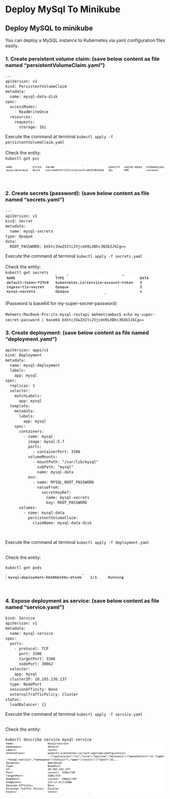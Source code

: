 # Deploy MySql To Minikube

## Deploy MySQL to minikube

You can deploy a MySQL instance to Kubernetes via yaml configuration files easily. 

### 1.	Create persistent volume claim: (save below content as file named “persistentVolumeClaim.yaml”)
```
---
apiVersion: v1
kind: PersistentVolumeClaim
metadata:
  name: mysql-data-disk
spec:
  accessModes:
    - ReadWriteOnce
  resources:
    requests:
      storage: 1Gi
```
Execute the command at terminal 	`kubectl apply -f persistentVolumeClaim.yaml`
<br /><br />
Check the entity:<br />
`kubectl get pvc`

![Image](kubectl-get-pvc-result.jpg)

<br />
 
### 2.	Create secrets (password): (save below content as file named “secrets.yaml”) 

```
---
apiVersion: v1
kind: Secret
metadata:
  name: mysql-secrets
type: Opaque
data:
  ROOT_PASSWORD: bXktc3VwZXItc2VjcmV0LXBhc3N3b3JkCg==
```

Execute the command at terminal 		`kubectl apply -f secrets.yaml`
<br /><br />
Check the entity:<br />
`kubectl get secrets`
 ![Image](kubectl-get-secrets.jpg)
<br /><br />
(Password is base64 for my-super-secret-password)<br /><br />
`Mehmets-MacBook-Pro:itx-mysql-restapi mehmetcambaz$ echo my-super-secret-password | base64
bXktc3VwZXItc2VjcmV0LXBhc3N3b3JkCg==`

### 3.	Create deployment: (save below content as file named “deployment.yaml”) 

```
apiVersion: apps/v1
kind: Deployment
metadata:
  name: mysql-deployment
  labels:
    app: mysql
spec:
  replicas: 1
  selector:
    matchLabels:
      app: mysql
  template:
    metadata:
      labels:
        app: mysql
    spec:
      containers:
        - name: mysql
          image: mysql:5.7
          ports:
            - containerPort: 3306
          volumeMounts:
            - mountPath: "/var/lib/mysql"
              subPath: "mysql"
              name: mysql-data
          env:
            - name: MYSQL_ROOT_PASSWORD
              valueFrom:
                secretKeyRef:
                  name: mysql-secrets
                  key: ROOT_PASSWORD
      volumes:
        - name: mysql-data
          persistentVolumeClaim:
            claimName: mysql-data-disk
```
<br />

Execute the command at terminal         `kubectl apply -f deployment.yaml`

<br />
Check the entity:<br />

`kubectl get pods`

![Image](kubectl-get-pods-result.jpg)
 
<br />

### 4.	Expose deployment as service: (save below content as file named “service.yaml”) 

```
kind: Service
apiVersion: v1
metadata:
  name: mysql-service
spec:
  ports:
    - protocol: TCP
      port: 3306
      targetPort: 3306
      nodePort: 30062
  selector:
    app: mysql
  clusterIP: 10.103.236.137
  type: NodePort
  sessionAffinity: None
  externalTrafficPolicy: Cluster
status:
  loadBalancer: {}
```

Execute the command at terminal 		`kubectl apply -f service.yaml`

<br />
Check the entity:<br />

`kubectl describe service mysql-service`
<br />
![Image](/kubectl%20describe%20service%20mysql-service-result.jpg)
 







